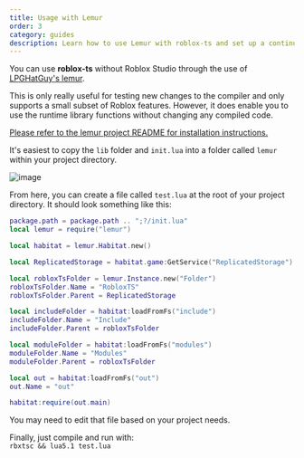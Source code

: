 ```yaml
---
title: Usage with Lemur
order: 3
category: guides
description: Learn how to use Lemur with roblox-ts and set up a continuous integration testing suite.
---
```

You can use **roblox-ts** without Roblox Studio through the use of [LPGHatGuy's lemur](https://github.com/LPGhatguy/lemur).

This is only really useful for testing new changes to the compiler and only supports a small subset of Roblox features. However, it does enable you to use the runtime library functions without changing any compiled code.

[Please refer to the lemur project README for installation instructions.](https://github.com/LPGhatguy/lemur#readme)

It's easiest to copy the `lib` folder and `init.lua` into a folder called `lemur` within your project directory.

![image](https://i.imgur.com/1ot41M6.png)

From here, you can create a file called `test.lua` at the root of your project directory. It should look something like this:

```Lua
package.path = package.path .. ";?/init.lua"
local lemur = require("lemur")

local habitat = lemur.Habitat.new()

local ReplicatedStorage = habitat.game:GetService("ReplicatedStorage")

local robloxTsFolder = lemur.Instance.new("Folder")
robloxTsFolder.Name = "RobloxTS"
robloxTsFolder.Parent = ReplicatedStorage

local includeFolder = habitat:loadFromFs("include")
includeFolder.Name = "Include"
includeFolder.Parent = robloxTsFolder

local moduleFolder = habitat:loadFromFs("modules")
moduleFolder.Name = "Modules"
moduleFolder.Parent = robloxTsFolder

local out = habitat:loadFromFs("out")
out.Name = "out"

habitat:require(out.main)
```

You may need to edit that file based on your project needs.

Finally, just compile and run with:<br>
`rbxtsc && lua5.1 test.lua`